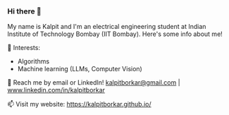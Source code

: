 ### Hi there 👋

My name is Kalpit and I'm an electrical engineering student at Indian Institute of Technology Bombay (IIT Bombay). Here's some info about me!

🌱 Interests:
- Algorithms
- Machine learning (LLMs, Computer Vision)

💬 Reach me by email or LinkedIn! kalpitborkar@gmail.com | www.linkedin.com/in/kalpitborkar

📫 Visit my website: https://kalpitborkar.github.io/




